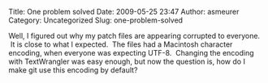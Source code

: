 Title: One problem solved
Date: 2009-05-25 23:47
Author: asmeurer
Category: Uncategorized
Slug: one-problem-solved

Well, I figured out why my patch files are appearing corrupted to
everyone.  It is close to what I expected.  The files had a Macintosh
character encoding, when everyone was expecting UTF-8.  Changing the
encoding with TextWrangler was easy enough, but now the question is, how
do I make git use this encoding by default?
